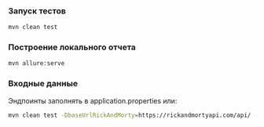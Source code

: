 ### Запуск тестов
```sh
mvn clean test
```

### Построение локального отчета
```sh
mvn allure:serve
```

### Входные данные
Эндпоинты заполнять в application.properties
или:
```sh
mvn clean test -DbaseUrlRickAndMorty=https://rickandmortyapi.com/api/ -DbaseUriReqRes=https://reqres.in/ -DbasePathReqRes=api/users -DendpointCharacter=character/ -DendpointEpisode=episode/
```

